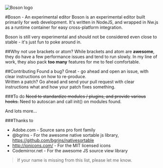 ![Boson logo](https://raw.githubusercontent.com/isdampe/BosonEditorExperimental/master/assets/boson/media/logo.png)

#Boson - An experimental editor
Boson is an experimental editor built primarily for web development. It's written in NodeJS, and wrapped in
Nw.js as a runtime container for easy cross-platform integration.

Boson is still very experimental and should not be considered even close to stable - it's just fun to poke around
in.

##Why not use brackets or atom?
While brackets and atom are __awesome__, they do have a few performance issues and tend to run slowly. In
my line of work, they also pack __too many__ features for me to feel comfortable.

##Contributing
Found a bug? Great - go ahead and open an issue, with clear instructions on how to re-produce.  
Written a patch? Go ahead and send your pull request with clear instructions what and how your patch fixes something.

###To do
~~Need to standardize modules / plugins, and provide various hooks.~~
Need to autoscan and call init() on modules found.

And lots more...

###Thanks to
* Adobe.com - Source sans pro font family
* @bgrins - For the awesome native sortable js library, https://github.com/bgrins/nativesortable
* http://ionicons.com/ - For the MIT licensed icons
* Codemirror.net - For the awesome JS source view library

> If your name is missing from this list, please let me know.